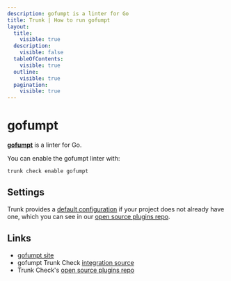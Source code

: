 ```yaml
---
description: gofumpt is a linter for Go
title: Trunk | How to run gofumpt
layout:
  title:
    visible: true
  description:
    visible: false
  tableOfContents:
    visible: true
  outline:
    visible: true
  pagination:
    visible: true
---
```


# gofumpt

[**gofumpt**](https://pkg.go.dev/mvdan.cc/gofumpt) is a linter for Go.

You can enable the gofumpt linter with:

```shell
trunk check enable gofumpt
```

## Settings



Trunk provides a [default configuration](https://github.com/trunk-io/plugins/tree/main/linters/gofumpt) if your project does not already have one,
which you can see in our [open source plugins repo]().



## Links

* [gofumpt site](https://pkg.go.dev/mvdan.cc/gofumpt)
* gofumpt Trunk Check [integration source](https://github.com/trunk-io/plugins/tree/main/linters/gofumpt)
* Trunk Check's [open source plugins repo](https://github.com/trunk-io/plugins/tree/main)
